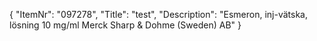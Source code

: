 {
  "ItemNr": "097278",
  "Title": "test",
  "Description": "Esmeron, inj-vätska, lösning 10 mg/ml Merck Sharp & Dohme (Sweden) AB"
}